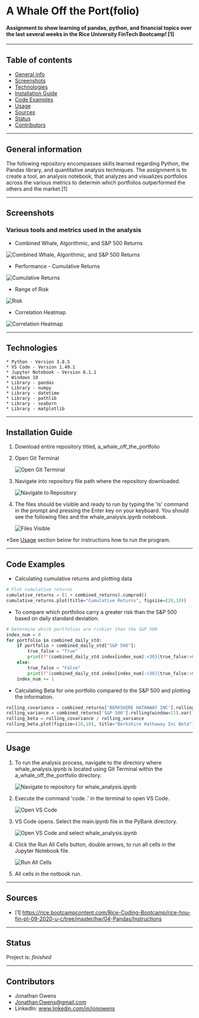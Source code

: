 # A Whale Off the Port(folio)
#### Assignment to show learning of pandas, python, and financial topics over the last several weeks in the Rice University FinTech Bootcamp! [1]

---

## Table of contents
* [General info](#general-info)
* [Screenshots](#screenshots)
* [Technologies](#technologies)
* [Installation Guide](#installation-guide)
* [Code Examples](#code-examples)
* [Usage](#usage)
* [Sources](#sources)
* [Status](#status)
* [Contributors](#contributors)

---

## General information
The following repository encompasses skills learned regarding Python, the Pandas library, and quantitative analysis techniques.  The assignment is to create a tool, an analysis notebook, that analyzes and visualizes portfolios across the various metrics to determin which portfolios outperformed the others and the market.[1]

---

## Screenshots
### Various tools and metrics used in the analysis
* Combined Whale, Algorithmic, and S&P 500 Returns

![Combined Whale, Algorithmic, and S&P 500 Returns](./Images/combined_returns_dataframes.png)

* Performance - Cumulative Returns

![Cumulative Returns](./Images/cumulative_returns.png)

* Range of Risk

![Risk](./Images/portfolio_risk.png)

* Correlation Heatmap

![Correlation Heatmap](./Images/correlation_heatmap.png)

---

## Technologies
    * Python - Version 3.8.5
    * VS Code - Version 1.49.1
    * Jupyter Notebook - Version 6.1.1
    * Windows 10
    * Library - pandas
    * Library - numpy
    * Library - datetime
    * Library - pathlib
    * Library - seaborn
    * Library - matplotlib

---

## Installation Guide
1. Download entire repository titled, a_whale_off_the_portfolio

2. Open Git Terminal
    
    ![Open Git Terminal](./Images/open_git_terminal.png)
    
3. Navigate into repository file path where the repository downloaded.

    ![Navigate to Repository](./Images/navigate_to_repository.png)

4. The files should be visible and ready to run by typing the 'ls' command in the prompt and pressing the Enter key on your keyboard.  You should see the following files and the whale_analysis.ipynb notebook.

    ![Files Visible](./Images/files_visible.png)

*See [Usage](#usage) section below for instructions how to run the program.

---

## Code Examples

- Calculating cumulative returns and plotting data

``` python
# Plot cumulative returns
cumulative_returns = (1 + combined_returns).cumprod()
cumulative_returns.plot(title="Cumulative Returns", figsize=(20,10))
```

- To compare which portfolios carry a greater risk than the S&P 500 based on daily standard deviation.

``` python
# Determine which portfolios are riskier than the S&P 500
index_num = 0
for portfolio in combined_daily_std:
    if portfolio > combined_daily_std["S&P 500"]:
        true_false = "True"
        print(f"{combined_daily_std.index[index_num]:<30}{true_false:>6}")
    else:
        true_false = "False"
        print(f"{combined_daily_std.index[index_num]:<30}{true_false:>6}")
    index_num += 1
```

- Calculating Beta for one portfolio compared to the S&P 500 and plotting the information.

``` python
rolling_covariance = combined_returns['BERKSHIRE HATHAWAY INC'].rolling(window=21).cov(combined_returns['S&P 500'])
rolling_variance = combined_returns['S&P 500'].rolling(window=21).var()
rolling_beta = rolling_covariance / rolling_variance
rolling_beta.plot(figsize=(20,10), title="Berkshire Hathaway Inc Beta")
```

---

## Usage

1. To run the analysis process, navigate to the directory where whale_analysis.ipynb is located using Git Terminal within the a_whale_off_the_portfolio directory.

    ![Navigate to repository for whale_analysis.ipynb](./Images/navigate_to_repository.png)

2. Execute the command 'code .' in the terminal to open VS Code.

    ![Open VS Code](./Images/open_vs_code.png)

3. VS Code opens.  Select the main.ipynb file in the PyBank directory.

    ![Open VS Code and select whale_analysis.ipynb](./Images/select_whale_analysis.ipynb.png)

4. Click the Run All Cells button, double arrows, to run all cells in the Jupyter Notebook file.

    ![Run All Cells](./Images/run_all_cells.png)

5. All cells in the notbook run.

---

## Sources

- [1] https://rice.bootcampcontent.com/Rice-Coding-Bootcamp/rice-hou-fin-pt-09-2020-u-c/tree/master/hw/04-Pandas/Instructions

---

## Status

Project is: _finished_

---

## Contributors

* Jonathan Owens
* Jonathan.Owens@gmail.com
* LinkedIn: www.linkedin.com/in/jonowens
